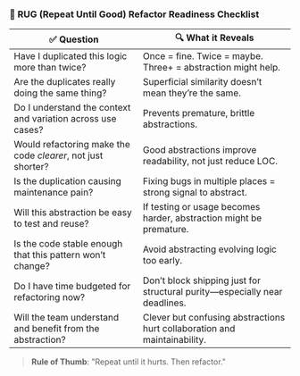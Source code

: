 ### 🧶 RUG (Repeat Until Good) Refactor Readiness Checklist

| ✅ Question                                                  | 🔍 What it Reveals                                                                 |
|-------------------------------------------------------------|------------------------------------------------------------------------------------|
| Have I duplicated this logic more than twice?               | Once = fine. Twice = maybe. Three+ = abstraction might help.                      |
| Are the duplicates really doing the same thing?             | Superficial similarity doesn’t mean they’re the same.                             |
| Do I understand the context and variation across use cases? | Prevents premature, brittle abstractions.                                         |
| Would refactoring make the code *clearer*, not just shorter?| Good abstractions improve readability, not just reduce LOC.                       |
| Is the duplication causing maintenance pain?                | Fixing bugs in multiple places = strong signal to abstract.                       |
| Will this abstraction be easy to test and reuse?            | If testing or usage becomes harder, abstraction might be premature.              |
| Is the code stable enough that this pattern won’t change?   | Avoid abstracting evolving logic too early.                                       |
| Do I have time budgeted for refactoring now?                | Don’t block shipping just for structural purity—especially near deadlines.        |
| Will the team understand and benefit from the abstraction?  | Clever but confusing abstractions hurt collaboration and maintainability.         |

> **Rule of Thumb**: "Repeat until it hurts. Then refactor."
